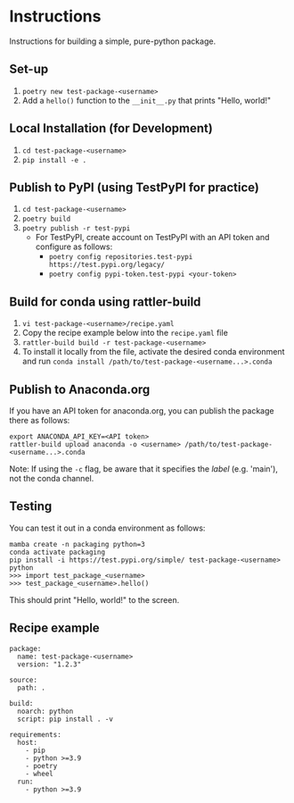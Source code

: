 # Instructions

Instructions for building a simple, pure-python package.

## Set-up

1. `poetry new test-package-<username>`
2. Add a `hello()` function to the `__init__.py` that prints "Hello, world!"

## Local Installation (for Development)

1. `cd test-package-<username>`
2. `pip install -e .`

## Publish to PyPI (using TestPyPI for practice)

1. `cd test-package-<username>`
2. `poetry build`
3. `poetry publish -r test-pypi`
    - For TestPyPI, create account on TestPyPI with an API token and configure as follows:
        - `poetry config repositories.test-pypi https://test.pypi.org/legacy/`
        - `poetry config pypi-token.test-pypi <your-token>`

## Build for conda using rattler-build

1. `vi test-package-<username>/recipe.yaml`
2. Copy the recipe example below into the `recipe.yaml` file
3. `rattler-build build -r test-package-<username>`
4. To install it locally from the file, activate the desired conda environment and run `conda install /path/to/test-package-<username...>.conda`

## Publish to Anaconda.org

If you have an API token for anaconda.org, you can publish the package
there as follows:
```
export ANACONDA_API_KEY=<API token>
rattler-build upload anaconda -o <username> /path/to/test-package-<username...>.conda
```
Note: If using the `-c` flag, be aware that it specifies the *label* (e.g. 'main'), not the conda channel.

## Testing

You can test it out in a conda environment as follows:
```
mamba create -n packaging python=3
conda activate packaging
pip install -i https://test.pypi.org/simple/ test-package-<username>
python
>>> import test_package_<username>
>>> test_package_<username>.hello()
```
This should print "Hello, world!" to the screen.


## Recipe example

```
package:
  name: test-package-<username>
  version: "1.2.3"

source:
  path: .

build:
  noarch: python 
  script: pip install . -v

requirements:
  host:
    - pip
    - python >=3.9
    - poetry
    - wheel
  run:
    - python >=3.9
```